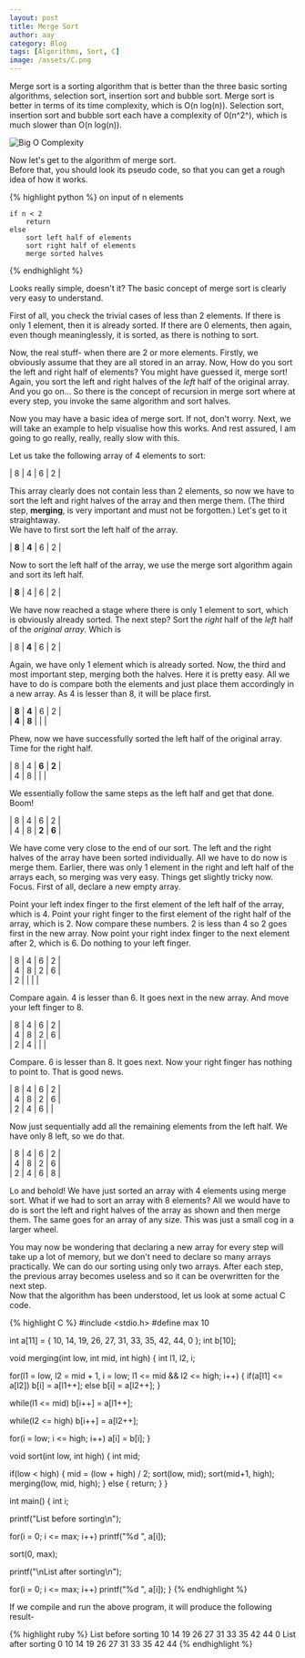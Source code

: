 ```yaml
---
layout: post
title: Merge Sort
author: aay
category: Blog
tags: [Algorithms, Sort, C]
image: /assets/C.png
---
```

Merge sort is a sorting algorithm that is better than the three basic sorting algorithms, selection sort, insertion sort and bubble sort. Merge sort is better in terms of 
its time complexity, which is O(n log(n)). Selection sort, insertion sort and bubble sort each have a complexity of 0(n^2^), which is much slower than O(n log(n)).  

![Big O Complexity](/assets/big-o-complexity.png)  

Now let's get to the algorithm of merge sort.  
Before that, you should look its pseudo code, so that you can get a rough idea of how it works.  

{% highlight python %}
on input of n elements  

	if n < 2
		return
	else
		sort left half of elements  
		sort right half of elements
		merge sorted halves

{% endhighlight %}

Looks really simple, doesn't it? The basic concept of merge sort is clearly very easy to understand.  

First of all, you check the trivial cases of less than 2 elements. If there is only 1 element, then it is already sorted. 
If there are 0 elements, then again, even though meaninglessly, it is sorted, as there is nothing to sort.  

Now, the real stuff- when there are 2 or more elements. Firstly, we obviously assume that they are all stored in an array. Now, How do you 
sort the left and right half of elements? You might have guessed it, merge sort! Again, you sort the left and right halves of the *left* 
half of the original array. And you go on... So there is the concept of recursion in merge sort where at every step, you invoke the same algorithm 
and sort halves.  

Now you may have a basic idea of merge sort. If not, don't worry. Next, we will take an example to help visualise how this works. 
And rest assured, I am going to go really, really, really slow with this.  

Let us take the following array of 4 elements to sort:  

| 8 | 4 | 6 | 2 |  

This array clearly does not contain less than 2 elements, so now we have to sort the left and right halves of the array and then merge them. 
(The third step, **merging**, is very important and must not be forgotten.) Let's get to it straightaway.  
We have to first sort the left half of the array.  

| **8** | **4** | 6 | 2 |  

Now to sort the left half of the array, we use the merge sort algorithm again and sort its left half.  

| **8** | 4 | 6 | 2 |  

We have now reached a stage where there is only 1 element to sort, which is obviously already sorted. The next step? 
Sort the *right* half of the *left* half of the *original array*. Which is  

| 8 | **4** | 6 | 2 |  

Again, we have only 1 element which is already sorted. Now, the third and most important step, merging both the halves. Here it is pretty easy. 
All we have to do is compare both the elements and just place them accordingly in a new array. As 4 is lesser than 8, it will be place first.  

| **8** | **4** | 6 | 2 |  
| **4** | **8** |   |   |  

Phew, now we have successfully sorted the left half of the original array. Time for the right half. 

| 8 | 4 | **6** | **2** |  
| 4 | 8 |   |   |  

We essentially follow the same steps as the left half and get that done. Boom!

| 8 | 4 | 6 | 2 |  
| 4 | 8 | **2** | **6** |  

We have come very close to the end of our sort. The left and the right halves of the array have been sorted individually. 
All we have to do now is merge them. Earlier, there was only 1 element in the right and left half of the arrays each, so merging was very easy. 
Things get slightly tricky now. Focus. First of all, declare a new empty array.  

Point your left index finger to the first element of the left half of the array, which is 4. Point your right finger to the first element of the right 
half of the array, which is 2. Now compare these numbers. 2 is less than 4 so 2 goes first in the new array. Now point your right index finger
to the next element after 2, which is 6. Do nothing to your left finger.  

| 8 | 4 | 6 | 2 |  
| 4 | 8 | 2 | 6 |  
| 2 |   |   |   |  

Compare again. 4 is lesser than 6. It goes next in the new array. And move your left finger to 8.  

| 8 | 4 | 6 | 2 |  
| 4 | 8 | 2 | 6 |  
| 2 | 4 |   |   |  

Compare. 6 is lesser than 8. It goes next. Now your right finger has nothing to point to. That is good news.  

| 8 | 4 | 6 | 2 |  
| 4 | 8 | 2 | 6 |  
| 2 | 4 | 6 |   |  

Now just sequentially add all the remaining elements from the left half. We have only 8 left, so we do that.  

| 8 | 4 | 6 | 2 |  
| 4 | 8 | 2 | 6 |  
| 2 | 4 | 6 | 8 |  

Lo and behold! We have just sorted an array with 4 elements using merge sort. What if we had to sort an array with 8 elements?
All we would have to do is sort the left and right halves of the array as shown and then merge them. The same goes for an array of 
any size. This was just a small cog in a larger wheel.  

You may now be wondering that declaring a new array for every step will take up a lot of memory, but we don't need to declare so many arrays practically.
We can do our sorting using only two arrays. After each step, the previous array becomes useless and so it can be overwritten for the next step.  
Now that the algorithm has been understood, let us look at some actual C code.

{% highlight C %}
#include <stdio.h>
#define max 10

int a[11] = { 10, 14, 19, 26, 27, 31, 33, 35, 42, 44, 0 };
int b[10];

void merging(int low, int mid, int high) {
   int l1, l2, i;

   for(l1 = low, l2 = mid + 1, i = low; l1 <= mid && l2 <= high; i++) {
      if(a[l1] <= a[l2])
         b[i] = a[l1++];
      else
         b[i] = a[l2++];
   }
   
   while(l1 <= mid)
      b[i++] = a[l1++];

   while(l2 <= high)
      b[i++] = a[l2++];

   for(i = low; i <= high; i++)
      a[i] = b[i];
}

void sort(int low, int high) {
   int mid;
   
   if(low < high) {
      mid = (low + high) / 2;
      sort(low, mid);
      sort(mid+1, high);
      merging(low, mid, high);
   } else { 
      return;
   }
}

int main() { 
   int i;

   printf("List before sorting\n");
   
   for(i = 0; i <= max; i++)
      printf("%d ", a[i]);

   sort(0, max);

   printf("\nList after sorting\n");
   
   for(i = 0; i <= max; i++)
      printf("%d ", a[i]);
}
{% endhighlight %}



If we compile and run the above program, it will produce the following result-  

{% highlight ruby %}
List before sorting
10 14 19 26 27 31 33 35 42 44 0
List after sorting
0 10 14 19 26 27 31 33 35 42 44
{% endhighlight %}


















